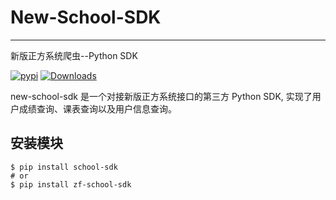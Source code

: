 # New-School-SDK

---

新版正方系统爬虫--Python SDK


[![pypi](https://img.shields.io/pypi/v/school-sdk.svg)](https://pypi.org/project/school-sdk/)
[![Downloads](https://pepy.tech/badge/school-sdk)](https://pepy.tech/project/school-sdk)


new-school-sdk 是一个对接新版正方系统接口的第三方 Python SDK, 实现了用户成绩查询、课表查询以及用户信息查询。


## 安装模块
```Shell
$ pip install school-sdk
# or
$ pip install zf-school-sdk
```
